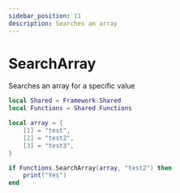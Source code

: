 ```yaml
---
sidebar_position: 11
description: Searches an array
---
```


# SearchArray
Searches an array for a specific value

```lua
local Shared = Framework.Shared
local Functions = Shared.Functions

local array = {
    [1] = "test",
    [2] = "test2",
    [3] = "test3",
}

if Functions.SearchArray(array, "test2") then
    print("Yes")
end
```